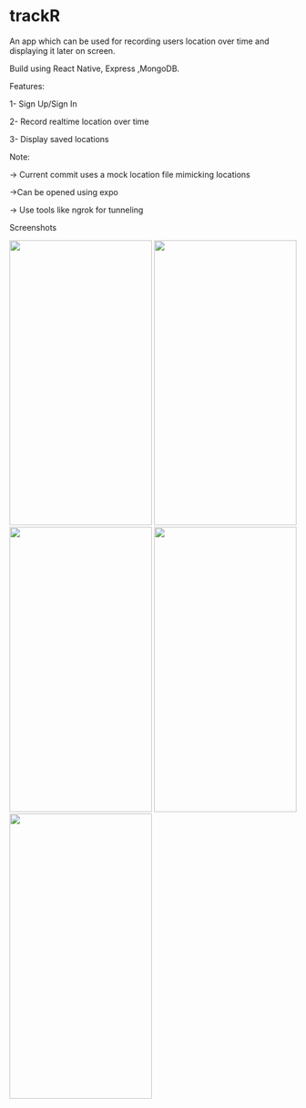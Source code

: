 # trackR
An app which can be used for recording users location over time and displaying it later on screen.

Build using React Native, Express ,MongoDB.



Features:

1- Sign Up/Sign In 

2- Record realtime location over time

3- Display saved locations 

Note:

-> Current commit uses a mock location file mimicking locations

->Can be opened using expo 

-> Use tools like ngrok for tunneling 

Screenshots




<img src="https://user-images.githubusercontent.com/19277490/155847047-15755359-24e7-4350-885e-542373f9fa66.jpg" width="250" height="500"/>
<img src="https://user-images.githubusercontent.com/19277490/155847067-e8940650-c61a-44d1-b60d-23ff01028ebd.PNG" width="250" height="500"/>
<img src="https://user-images.githubusercontent.com/19277490/155847074-4eb2e6a9-aa6a-49fc-aefa-31c8c99e46a8.PNG" width="250" height="500"/>
<img src="https://user-images.githubusercontent.com/19277490/155847079-c9408029-2087-4d01-a0a2-3bb0ea12e084.PNG" width="250" height="500"/>
<img src="https://user-images.githubusercontent.com/19277490/155847078-e2bea5b6-7313-4ba2-b673-2937627989ff.PNG" width="250" height="500"/>

